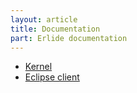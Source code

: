 ```yaml
---
layout: article
title: Documentation
part: Erlide documentation
---
```


* [Kernel](/articles/kernel/index.html)
* [Eclipse client](/articles/eclipse/index.html) 
